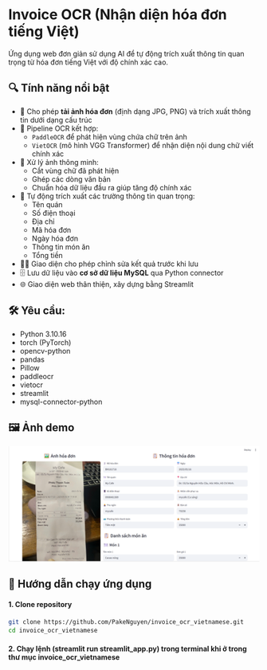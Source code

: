 # Invoice OCR (Nhận diện hóa đơn tiếng Việt)

Ứng dụng web đơn giản sử dụng AI để tự động trích xuất thông tin quan trọng từ hóa đơn tiếng Việt với độ chính xác cao.

## 🔍 Tính năng nổi bật

- 📸 Cho phép **tải ảnh hóa đơn** (định dạng JPG, PNG) và trích xuất thông tin dưới dạng cấu trúc
- 🤖 Pipeline OCR kết hợp:
  - `PaddleOCR` để phát hiện vùng chứa chữ trên ảnh
  - `VietOCR` (mô hình VGG Transformer) để nhận diện nội dung chữ viết chính xác
- 🧠 Xử lý ảnh thông minh:
  - Cắt vùng chữ đã phát hiện
  - Ghép các dòng văn bản
  - Chuẩn hóa dữ liệu đầu ra giúp tăng độ chính xác
- 📝 Tự động trích xuất các trường thông tin quan trọng:
  - Tên quán
  - Số điện thoại
  - Địa chỉ
  - Mã hóa đơn
  - Ngày hóa đơn
  - Thông tin món ăn
  - Tổng tiền
- 🧑‍💻 Giao diện cho phép chỉnh sửa kết quả trước khi lưu
- 🗄️ Lưu dữ liệu vào **cơ sở dữ liệu MySQL** qua Python connector
- 🌐 Giao diện web thân thiện, xây dựng bằng Streamlit

## 🛠️ Yêu cầu:
- Python 3.10.16
- torch (PyTorch)
- opencv-python
- pandas
- Pillow
- paddleocr
- vietocr
- streamlit
- mysql-connector-python

## 🖼️ Ảnh demo

![Ảnh demo](image/demo.png)  


## 🚀 Hướng dẫn chạy ứng dụng
  #### 1. Clone repository
  
  ```bash
  git clone https://github.com/PakeNguyen/invoice_ocr_vietnamese.git
  cd invoice_ocr_vietnamese
  ```
  #### 2. Chạy lệnh (streamlit run streamlit_app.py) trong terminal khi ở trong thư mục invoice_ocr_vietnamese
